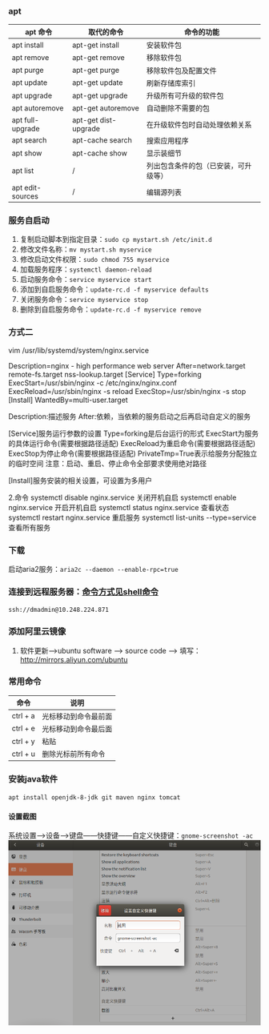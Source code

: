 ### apt
|apt 命令|取代的命令|命令的功能|
|---|---|---|
|apt install|apt-get install|安装软件包|
|apt remove|apt-get remove|移除软件包|
|apt purge|apt-get purge|移除软件包及配置文件|
|apt update|apt-get update|刷新存储库索引|
|apt upgrade|apt-get upgrade|升级所有可升级的软件包|
|apt autoremove|apt-get autoremove|自动删除不需要的包|
|apt full-upgrade|apt-get dist-upgrade|在升级软件包时自动处理依赖关系|
|apt search|apt-cache search|搜索应用程序|
|apt show|apt-cache show|显示装细节|
|apt list|/|列出包含条件的包（已安装，可升级等）|
|apt edit-sources|/|编辑源列表|

### 服务自启动
1. 复制启动脚本到指定目录：`sudo cp mystart.sh /etc/init.d`
2. 修改文件名称：`mv mystart.sh myservice`
1. 修改启动文件权限：`sudo chmod 755 myservice`
3. 加载服务程序：`systemctl daemon-reload`
2. 启动服务命令：`service myservice start`
3. 添加到自启服务命令：`update-rc.d -f myservice defaults`
4. 关闭服务命令：`service myservice stop`
5. 删除到自启服务命令：`update-rc.d -f myservice remove`

### 方式二
vim /usr/lib/systemd/system/nginx.service

Description=nginx - high performance web server
After=network.target remote-fs.target nss-lookup.target
[Service]
Type=forking
ExecStart=/usr/sbin/nginx -c /etc/nginx/nginx.conf
ExecReload=/usr/sbin/nginx -s reload
ExecStop=/usr/sbin/nginx -s stop
[Install]
WantedBy=multi-user.target


Description:描述服务
After:依赖，当依赖的服务启动之后再启动自定义的服务

[Service]服务运行参数的设置
Type=forking是后台运行的形式
ExecStart为服务的具体运行命令(需要根据路径适配)
ExecReload为重启命令(需要根据路径适配)
ExecStop为停止命令(需要根据路径适配)
PrivateTmp=True表示给服务分配独立的临时空间
注意：启动、重启、停止命令全部要求使用绝对路径

[Install]服务安装的相关设置，可设置为多用户

2.命令
systemctl disable nginx.service 关闭开机自启
systemctl enable nginx.service 开启开机自启
systemctl status nginx.service 查看状态
systemctl restart nginx.service 重启服务
systemctl list-units --type=service 查看所有服务
### 下载
启动aria2服务：`aria2c --daemon --enable-rpc=true`

### 连接到远程服务器：[命令方式见shell命令](https://github.com/chahongjing/CodeSummary/blob/master/linux/shell.md)
``` shell
ssh://dmadmin@10.248.224.871
```

### 添加阿里云镜像
1. 软件更新-->ubuntu software --> source code --> 填写：http://mirrors.aliyun.com/ubuntu

### 常用命令
|命令|说明|
|---|---|
|ctrl + a|光标移动到命令最前面|
|ctrl + e|光标移动到命令最后面|
|ctrl + y|粘贴|
|ctrl + u|删除光标前所有命令|

### 安装java软件
`apt install openjdk-8-jdk git maven nginx tomcat`

#### 设置截图
系统设置——>设备——>键盘——快捷键——自定义快捷键：`gnome-screenshot -ac`
![设置截图快捷键](../imgs/linux/screenshotcut.png)
